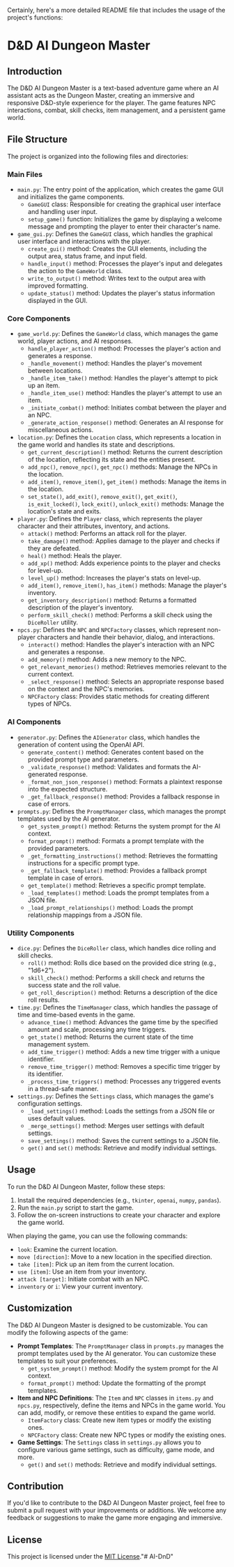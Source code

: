 Certainly, here's a more detailed README file that includes the usage of the project's functions:

# D&D AI Dungeon Master

## Introduction
The D&D AI Dungeon Master is a text-based adventure game where an AI assistant acts as the Dungeon Master, creating an immersive and responsive D&D-style experience for the player. The game features NPC interactions, combat, skill checks, item management, and a persistent game world.

## File Structure
The project is organized into the following files and directories:

### Main Files
- `main.py`: The entry point of the application, which creates the game GUI and initializes the game components.
  - `GameGUI` class: Responsible for creating the graphical user interface and handling user input.
  - `setup_game()` function: Initializes the game by displaying a welcome message and prompting the player to enter their character's name.
- `game_gui.py`: Defines the `GameGUI` class, which handles the graphical user interface and interactions with the player.
  - `create_gui()` method: Creates the GUI elements, including the output area, status frame, and input field.
  - `handle_input()` method: Processes the player's input and delegates the action to the `GameWorld` class.
  - `write_to_output()` method: Writes text to the output area with improved formatting.
  - `update_status()` method: Updates the player's status information displayed in the GUI.

### Core Components
- `game_world.py`: Defines the `GameWorld` class, which manages the game world, player actions, and AI responses.
  - `handle_player_action()` method: Processes the player's action and generates a response.
  - `_handle_movement()` method: Handles the player's movement between locations.
  - `_handle_item_take()` method: Handles the player's attempt to pick up an item.
  - `_handle_item_use()` method: Handles the player's attempt to use an item.
  - `_initiate_combat()` method: Initiates combat between the player and an NPC.
  - `_generate_action_response()` method: Generates an AI response for miscellaneous actions.
- `location.py`: Defines the `Location` class, which represents a location in the game world and handles its state and descriptions.
  - `get_current_description()` method: Returns the current description of the location, reflecting its state and the entities present.
  - `add_npc()`, `remove_npc()`, `get_npc()` methods: Manage the NPCs in the location.
  - `add_item()`, `remove_item()`, `get_item()` methods: Manage the items in the location.
  - `set_state()`, `add_exit()`, `remove_exit()`, `get_exit()`, `is_exit_locked()`, `lock_exit()`, `unlock_exit()` methods: Manage the location's state and exits.
- `player.py`: Defines the `Player` class, which represents the player character and their attributes, inventory, and actions.
  - `attack()` method: Performs an attack roll for the player.
  - `take_damage()` method: Applies damage to the player and checks if they are defeated.
  - `heal()` method: Heals the player.
  - `add_xp()` method: Adds experience points to the player and checks for level-up.
  - `level_up()` method: Increases the player's stats on level-up.
  - `add_item()`, `remove_item()`, `has_item()` methods: Manage the player's inventory.
  - `get_inventory_description()` method: Returns a formatted description of the player's inventory.
  - `perform_skill_check()` method: Performs a skill check using the `DiceRoller` utility.
- `npcs.py`: Defines the `NPC` and `NPCFactory` classes, which represent non-player characters and handle their behavior, dialog, and interactions.
  - `interact()` method: Handles the player's interaction with an NPC and generates a response.
  - `add_memory()` method: Adds a new memory to the NPC.
  - `get_relevant_memories()` method: Retrieves memories relevant to the current context.
  - `_select_response()` method: Selects an appropriate response based on the context and the NPC's memories.
  - `NPCFactory` class: Provides static methods for creating different types of NPCs.

### AI Components
- `generator.py`: Defines the `AIGenerator` class, which handles the generation of content using the OpenAI API.
  - `generate_content()` method: Generates content based on the provided prompt type and parameters.
  - `_validate_response()` method: Validates and formats the AI-generated response.
  - `_format_non_json_response()` method: Formats a plaintext response into the expected structure.
  - `_get_fallback_response()` method: Provides a fallback response in case of errors.
- `prompts.py`: Defines the `PromptManager` class, which manages the prompt templates used by the AI generator.
  - `get_system_prompt()` method: Returns the system prompt for the AI context.
  - `format_prompt()` method: Formats a prompt template with the provided parameters.
  - `_get_formatting_instructions()` method: Retrieves the formatting instructions for a specific prompt type.
  - `_get_fallback_template()` method: Provides a fallback prompt template in case of errors.
  - `get_template()` method: Retrieves a specific prompt template.
  - `_load_templates()` method: Loads the prompt templates from a JSON file.
  - `_load_prompt_relationships()` method: Loads the prompt relationship mappings from a JSON file.

### Utility Components
- `dice.py`: Defines the `DiceRoller` class, which handles dice rolling and skill checks.
  - `roll()` method: Rolls dice based on the provided dice string (e.g., "1d6+2").
  - `skill_check()` method: Performs a skill check and returns the success state and the roll value.
  - `get_roll_description()` method: Returns a description of the dice roll results.
- `time.py`: Defines the `TimeManager` class, which handles the passage of time and time-based events in the game.
  - `advance_time()` method: Advances the game time by the specified amount and scale, processing any time triggers.
  - `get_state()` method: Returns the current state of the time management system.
  - `add_time_trigger()` method: Adds a new time trigger with a unique identifier.
  - `remove_time_trigger()` method: Removes a specific time trigger by its identifier.
  - `_process_time_triggers()` method: Processes any triggered events in a thread-safe manner.
- `settings.py`: Defines the `Settings` class, which manages the game's configuration settings.
  - `_load_settings()` method: Loads the settings from a JSON file or uses default values.
  - `_merge_settings()` method: Merges user settings with default settings.
  - `save_settings()` method: Saves the current settings to a JSON file.
  - `get()` and `set()` methods: Retrieve and modify individual settings.

## Usage
To run the D&D AI Dungeon Master, follow these steps:

1. Install the required dependencies (e.g., `tkinter`, `openai`, `numpy`, `pandas`).
2. Run the `main.py` script to start the game.
3. Follow the on-screen instructions to create your character and explore the game world.

When playing the game, you can use the following commands:

- `look`: Examine the current location.
- `move [direction]`: Move to a new location in the specified direction.
- `take [item]`: Pick up an item from the current location.
- `use [item]`: Use an item from your inventory.
- `attack [target]`: Initiate combat with an NPC.
- `inventory` or `i`: View your current inventory.

## Customization
The D&D AI Dungeon Master is designed to be customizable. You can modify the following aspects of the game:

- **Prompt Templates**: The `PromptManager` class in `prompts.py` manages the prompt templates used by the AI generator. You can customize these templates to suit your preferences.
  - `get_system_prompt()` method: Modify the system prompt for the AI context.
  - `format_prompt()` method: Update the formatting of the prompt templates.
- **Item and NPC Definitions**: The `Item` and `NPC` classes in `items.py` and `npcs.py`, respectively, define the items and NPCs in the game world. You can add, modify, or remove these entities to expand the game world.
  - `ItemFactory` class: Create new item types or modify the existing ones.
  - `NPCFactory` class: Create new NPC types or modify the existing ones.
- **Game Settings**: The `Settings` class in `settings.py` allows you to configure various game settings, such as difficulty, game mode, and more.
  - `get()` and `set()` methods: Retrieve and modify individual settings.

## Contribution
If you'd like to contribute to the D&D AI Dungeon Master project, feel free to submit a pull request with your improvements or additions. We welcome any feedback or suggestions to make the game more engaging and immersive.

## License
This project is licensed under the [MIT License](LICENSE)."# AI-DnD" 
